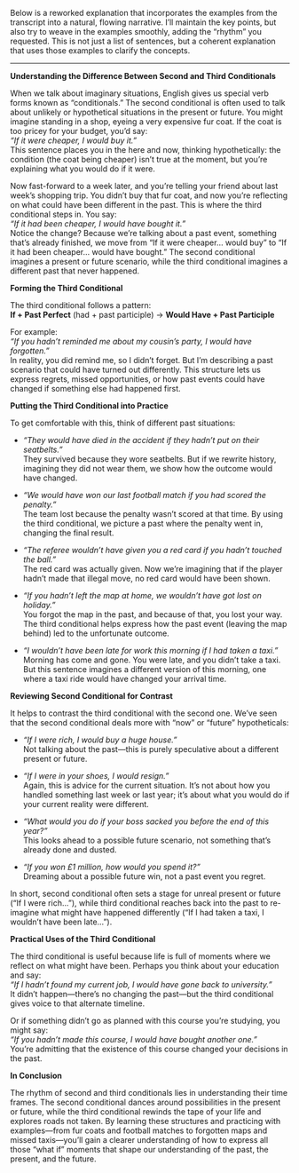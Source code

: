 Below is a reworked explanation that incorporates the examples from the transcript into a natural, flowing narrative. I’ll maintain the key points, but also try to weave in the examples smoothly, adding the “rhythm” you requested. This is not just a list of sentences, but a coherent explanation that uses those examples to clarify the concepts.

---

**Understanding the Difference Between Second and Third Conditionals**

When we talk about imaginary situations, English gives us special verb forms known as “conditionals.” The second conditional is often used to talk about unlikely or hypothetical situations in the present or future. You might imagine standing in a shop, eyeing a very expensive fur coat. If the coat is too pricey for your budget, you’d say:  
_“If it were cheaper, I would buy it.”_  
This sentence places you in the here and now, thinking hypothetically: the condition (the coat being cheaper) isn’t true at the moment, but you’re explaining what you would do if it were.

Now fast-forward to a week later, and you’re telling your friend about last week’s shopping trip. You didn’t buy that fur coat, and now you’re reflecting on what could have been different in the past. This is where the third conditional steps in. You say:  
_“If it had been cheaper, I would have bought it.”_  
Notice the change? Because we’re talking about a past event, something that’s already finished, we move from “If it were cheaper… would buy” to “If it had been cheaper… would have bought.” The second conditional imagines a present or future scenario, while the third conditional imagines a different past that never happened.

**Forming the Third Conditional**

The third conditional follows a pattern:  
**If + Past Perfect** (had + past participle) → **Would Have + Past Participle**

For example:  
_“If you hadn’t reminded me about my cousin’s party, I would have forgotten.”_  
In reality, you did remind me, so I didn’t forget. But I’m describing a past scenario that could have turned out differently. This structure lets us express regrets, missed opportunities, or how past events could have changed if something else had happened first.

**Putting the Third Conditional into Practice**

To get comfortable with this, think of different past situations:

- _“They would have died in the accident if they hadn’t put on their seatbelts.”_  
    They survived because they wore seatbelts. But if we rewrite history, imagining they did not wear them, we show how the outcome would have changed.
    
- _“We would have won our last football match if you had scored the penalty.”_  
    The team lost because the penalty wasn’t scored at that time. By using the third conditional, we picture a past where the penalty went in, changing the final result.
    
- _“The referee wouldn’t have given you a red card if you hadn’t touched the ball.”_  
    The red card was actually given. Now we’re imagining that if the player hadn’t made that illegal move, no red card would have been shown.
    
- _“If you hadn’t left the map at home, we wouldn’t have got lost on holiday.”_  
    You forgot the map in the past, and because of that, you lost your way. The third conditional helps express how the past event (leaving the map behind) led to the unfortunate outcome.
    
- _“I wouldn’t have been late for work this morning if I had taken a taxi.”_  
    Morning has come and gone. You were late, and you didn’t take a taxi. But this sentence imagines a different version of this morning, one where a taxi ride would have changed your arrival time.
    

**Reviewing Second Conditional for Contrast**

It helps to contrast the third conditional with the second one. We’ve seen that the second conditional deals more with “now” or “future” hypotheticals:

- _“If I were rich, I would buy a huge house.”_  
    Not talking about the past—this is purely speculative about a different present or future.
    
- _“If I were in your shoes, I would resign.”_  
    Again, this is advice for the current situation. It’s not about how you handled something last week or last year; it’s about what you would do if your current reality were different.
    
- _“What would you do if your boss sacked you before the end of this year?”_  
    This looks ahead to a possible future scenario, not something that’s already done and dusted.
    
- _“If you won £1 million, how would you spend it?”_  
    Dreaming about a possible future win, not a past event you regret.
    

In short, second conditional often sets a stage for unreal present or future (“If I were rich…”), while third conditional reaches back into the past to re-imagine what might have happened differently (“If I had taken a taxi, I wouldn’t have been late…”).

**Practical Uses of the Third Conditional**

The third conditional is useful because life is full of moments where we reflect on what might have been. Perhaps you think about your education and say:  
_“If I hadn’t found my current job, I would have gone back to university.”_  
It didn’t happen—there’s no changing the past—but the third conditional gives voice to that alternate timeline.

Or if something didn’t go as planned with this course you’re studying, you might say:  
_“If you hadn’t made this course, I would have bought another one.”_  
You’re admitting that the existence of this course changed your decisions in the past.

**In Conclusion**

The rhythm of second and third conditionals lies in understanding their time frames. The second conditional dances around possibilities in the present or future, while the third conditional rewinds the tape of your life and explores roads not taken. By learning these structures and practicing with examples—from fur coats and football matches to forgotten maps and missed taxis—you’ll gain a clearer understanding of how to express all those “what if” moments that shape our understanding of the past, the present, and the future.